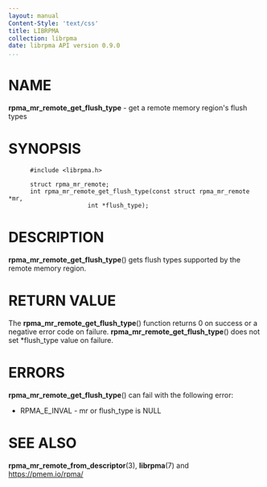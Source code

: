 ```yaml
---
layout: manual
Content-Style: 'text/css'
title: LIBRPMA
collection: librpma
date: librpma API version 0.9.0
...
```


[comment]: <> (SPDX-License-Identifier: BSD-3-Clause)
[comment]: <> (Copyright 2020, Intel Corporation)

NAME
====

**rpma\_mr\_remote\_get\_flush\_type** - get a remote memory region\'s
flush types

SYNOPSIS
========

          #include <librpma.h>

          struct rpma_mr_remote;
          int rpma_mr_remote_get_flush_type(const struct rpma_mr_remote *mr,
                          int *flush_type);

DESCRIPTION
===========

**rpma\_mr\_remote\_get\_flush\_type**() gets flush types supported by
the remote memory region.

RETURN VALUE
============

The **rpma\_mr\_remote\_get\_flush\_type**() function returns 0 on
success or a negative error code on failure.
**rpma\_mr\_remote\_get\_flush\_type**() does not set \*flush\_type
value on failure.

ERRORS
======

**rpma\_mr\_remote\_get\_flush\_type**() can fail with the following
error:

-   RPMA\_E\_INVAL - mr or flush\_type is NULL

SEE ALSO
========

**rpma\_mr\_remote\_from\_descriptor**(3), **librpma**(7) and
https://pmem.io/rpma/
